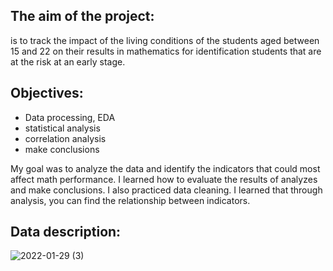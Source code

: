 ## The aim of the project:
is to track the impact of the living conditions of the students aged between 15 and 22 on their results in mathematics for identification students that are at the risk at an early stage. 

## Objectives:
- Data processing, EDA
- statistical analysis
- correlation analysis
- make conclusions

My goal was to analyze the data and identify the indicators that could most affect math performance. I learned how to evaluate the results of analyzes and make conclusions. I also practiced data cleaning. I learned that through analysis, you can find the relationship between indicators.

## Data description:
![2022-01-29 (3)](https://user-images.githubusercontent.com/68026029/151679067-b1d7b0f3-bcb5-4ccd-8666-495b2b36ae52.png)
